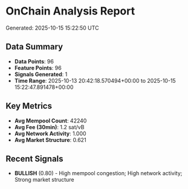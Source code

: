 # OnChain Analysis Report
Generated: 2025-10-15 15:22:50 UTC

## Data Summary
- **Data Points**: 96
- **Feature Points**: 96
- **Signals Generated**: 1
- **Time Range**: 2025-10-13 20:42:18.570494+00:00 to 2025-10-15 15:22:47.891478+00:00

## Key Metrics
- **Avg Mempool Count**: 42240
- **Avg Fee (30min)**: 1.2 sat/vB
- **Avg Network Activity**: 1.000
- **Avg Market Structure**: 0.621

## Recent Signals
- **BULLISH** (0.80) - High mempool congestion; High network activity; Strong market structure
